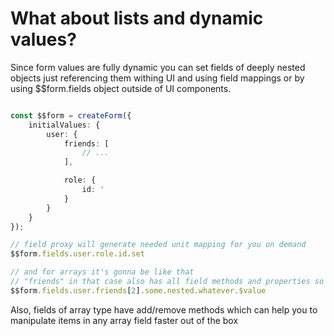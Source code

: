 # What about lists and dynamic values?

Since form values are fully dynamic you can set fields of deeply nested objects just referencing them withing UI and using field mappings or by using $$form.fields object outside of UI components.

```ts

const $$form = createForm({
    initialValues: {
        user: {
            friends: [
                // ...
            ],

            role: {
                id: '
            }
        }
    }
});

// field proxy will generate needed unit mapping for you on demand 
$$form.fields.user.role.id.set

// and for arrays it's gonna be like that
// "friends" in that case also has all field methods and properties so feel free to use if needed 
$$form.fields.user.friends[2].some.nested.whatever.$value

```
Also, fields of array type have add/remove methods which can help you to manipulate items in any array field faster out of the box